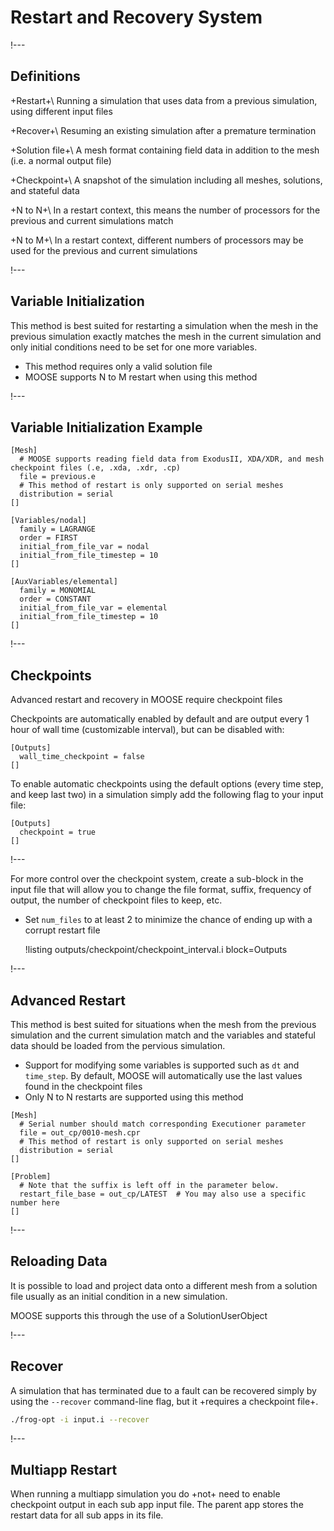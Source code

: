 # Restart and Recovery System

!---

## Definitions

+Restart+\\
Running a simulation that uses data from a previous simulation, using different input files

+Recover+\\
Resuming an existing simulation after a premature termination

+Solution file+\\
A mesh format containing field data in addition to the mesh (i.e. a normal output file)

+Checkpoint+\\
A snapshot of the simulation including all meshes, solutions, and stateful data

+N to N+\\
In a restart context, this means the number of processors for the previous and current simulations match

+N to M+\\
In a restart context, different numbers of processors may be used for the previous and current simulations

!---

## Variable Initialization

This method is best suited for restarting a simulation when the mesh in the previous simulation
exactly matches the mesh in the current simulation and only initial conditions need to be set for one
more variables.

- This method requires only a valid solution file
- MOOSE supports N to M restart when using this method

!---

## Variable Initialization Example

```moose
[Mesh]
  # MOOSE supports reading field data from ExodusII, XDA/XDR, and mesh checkpoint files (.e, .xda, .xdr, .cp)
  file = previous.e
  # This method of restart is only supported on serial meshes
  distribution = serial
[]

[Variables/nodal]
  family = LAGRANGE
  order = FIRST
  initial_from_file_var = nodal
  initial_from_file_timestep = 10
[]

[AuxVariables/elemental]
  family = MONOMIAL
  order = CONSTANT
  initial_from_file_var = elemental
  initial_from_file_timestep = 10
[]
```

!---

## Checkpoints

Advanced restart and recovery in MOOSE require checkpoint files

Checkpoints are automatically enabled by default and are output every 1 hour of wall time (customizable interval), but can be disabled with:

```moose
[Outputs]
  wall_time_checkpoint = false
[]
```

To enable automatic checkpoints using the default options (every time step, and keep last two) in
a simulation simply add the following flag to your input file:

```moose
[Outputs]
  checkpoint = true
[]
```

!---

For more control over the checkpoint system, create a sub-block in the input file that will allow you
to change the file format, suffix, frequency of output, the number of checkpoint files to keep, etc.

- Set `num_files` to at least 2 to minimize the chance of ending up with a corrupt restart file

  !listing outputs/checkpoint/checkpoint_interval.i block=Outputs

!---

## Advanced Restart

This method is best suited for situations when the mesh from the previous simulation and the current
simulation match and the variables and stateful data should be loaded from the pervious simulation.

- Support for modifying some variables is supported such as `dt` and `time_step`. By default, MOOSE
  will automatically use the last values found in the checkpoint files
- Only N to N restarts are supported using this method

```moose
[Mesh]
  # Serial number should match corresponding Executioner parameter
  file = out_cp/0010-mesh.cpr
  # This method of restart is only supported on serial meshes
  distribution = serial
[]

[Problem]
  # Note that the suffix is left off in the parameter below.
  restart_file_base = out_cp/LATEST  # You may also use a specific number here
[]
```

!---

## Reloading Data

It is possible to load and project data onto a different mesh from a solution file usually as an
initial condition in a new simulation.

MOOSE supports this through the use of a SolutionUserObject

!---

## Recover

A simulation that has terminated due to a fault can be recovered simply by using the `--recover`
command-line flag, but it +requires a checkpoint file+.

```bash
./frog-opt -i input.i --recover
```

!---

## Multiapp Restart

When running a multiapp simulation you do +not+ need to enable checkpoint output in each sub app
input file. The parent app stores the restart data for all sub apps in its file.

